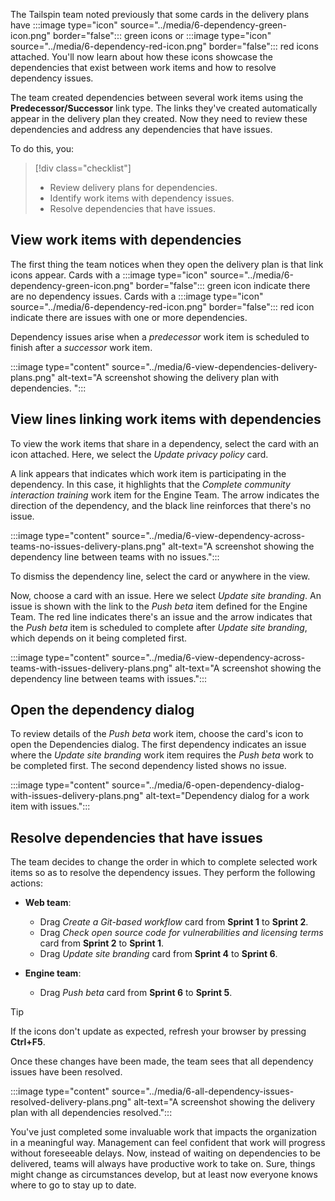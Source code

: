 The Tailspin team noted previously that some cards in the delivery plans have :::image type="icon" source="../media/6-dependency-green-icon.png" border="false"::: green icons or  :::image type="icon" source="../media/6-dependency-red-icon.png" border="false"::: red icons attached. You'll now learn about how these icons showcase the dependencies that exist between work items and how to resolve dependency issues.  

The team created dependencies between several work items using the **Predecessor/Successor** link type. The links they've created automatically appear in the delivery plan they created. Now they need to review these dependencies and address any dependencies that have issues.  

To do this, you:

> [!div class="checklist"]
> * Review delivery plans for dependencies.
> * Identify work items with dependency issues. 
> * Resolve dependencies that have issues.

## View work items with dependencies 

The first thing the team notices when they open the delivery plan is that link icons appear. Cards with a :::image type="icon" source="../media/6-dependency-green-icon.png" border="false"::: green icon indicate there are no dependency issues. Cards with a :::image type="icon" source="../media/6-dependency-red-icon.png" border="false"::: red icon indicate there are issues with one or more dependencies. 

Dependency issues arise when a _predecessor_ work item is scheduled to finish after a _successor_ work item. 

:::image type="content" source="../media/6-view-dependencies-delivery-plans.png" alt-text="A screenshot showing the delivery plan with dependencies. ":::

## View lines linking work items with dependencies

To view the work items that share in a dependency, select the card with an icon attached. Here, we select the *Update privacy policy* card. 

A link appears that indicates which work item is participating in the dependency. In this case, it highlights that the *Complete community interaction training* work item for the Engine Team. The arrow indicates the direction of the dependency, and the black line reinforces that there's no issue.

:::image type="content" source="../media/6-view-dependency-across-teams-no-issues-delivery-plans.png" alt-text="A screenshot showing the dependency line between teams with no issues.":::

To dismiss the dependency line, select the card or anywhere in the view. 

Now, choose a card with an issue. Here we select *Update site branding*. An issue is shown with the link to the *Push beta* item defined for the Engine Team. The red line indicates there's an issue and the arrow indicates that the *Push beta* item is scheduled to complete after *Update site branding*, which depends on it being completed first.

:::image type="content" source="../media/6-view-dependency-across-teams-with-issues-delivery-plans.png" alt-text="A screenshot showing the dependency line between teams with issues.":::

## Open the dependency dialog  

To review details of the *Push beta* work item, choose the card's icon to open the Dependencies dialog. The first dependency indicates an issue where the *Update site branding* work item requires the *Push beta* work to be completed first. The second dependency listed shows no issue. 

:::image type="content" source="../media/6-open-dependency-dialog-with-issues-delivery-plans.png" alt-text="Dependency dialog for a work item with issues.":::

## Resolve dependencies that have issues

The team decides to change the order in which to complete selected work items so as to resolve the dependency issues. They perform the following actions:  

- **Web team**:
  - Drag *Create a Git-based workflow* card from **Sprint 1** to **Sprint 2**.
  - Drag *Check open source code for vulnerabilities and licensing terms* card from **Sprint 2** to **Sprint 1**.
  - Drag *Update site branding* card from **Sprint 4** to **Sprint 6**.

- **Engine team**:
  - Drag *Push beta* card from **Sprint 6** to **Sprint 5**.  

> [!TIP]
> If the icons don't update as expected, refresh your browser by pressing **Ctrl+F5**.

Once these changes have been made, the team sees that all dependency issues have been resolved. 

:::image type="content" source="../media/6-all-dependency-issues-resolved-delivery-plans.png" alt-text="A screenshot showing the delivery plan with all dependencies resolved.":::

You've just completed some invaluable work that impacts the organization in a meaningful way. Management can feel confident that work will progress without foreseeable delays. Now, instead of waiting on dependencies to be delivered, teams will always have productive work to take on. Sure, things might change as circumstances develop, but at least now everyone knows where to go to stay up to date.
